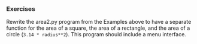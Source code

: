 ### Exercises

Rewrite the area2.py program from the Examples above to have a separate
function for the area of a square, the area of a rectangle, and the area
of a circle (`3.14 * radius**2`). This program should include a menu
interface.
